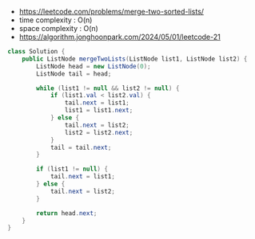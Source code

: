 - https://leetcode.com/problems/merge-two-sorted-lists/
- time complexity : O(n)
- space complexity : O(n)
- https://algorithm.jonghoonpark.com/2024/05/01/leetcode-21

```java
class Solution {
    public ListNode mergeTwoLists(ListNode list1, ListNode list2) {
        ListNode head = new ListNode(0);
        ListNode tail = head;

        while (list1 != null && list2 != null) {
            if (list1.val < list2.val) {
                tail.next = list1;
                list1 = list1.next;
            } else {
                tail.next = list2;
                list2 = list2.next;
            }
            tail = tail.next;
        }

        if (list1 != null) {
            tail.next = list1;
        } else {
            tail.next = list2;
        }

        return head.next;
    }
}
```
